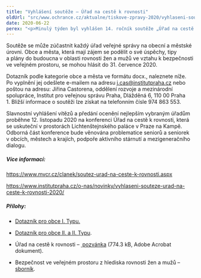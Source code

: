 ```yaml
---
title: "Vyhlášení soutěže – Úřad na cestě k rovnosti"
oldUrl: "src/www.ochrance.cz/aktualne/tiskove-zpravy-2020/vyhlaseni-souteze-urad-na-ceste-k-rovnosti-1"
date: 2020-06-22
perex: "<p>Minulý týden byl vyhlášen 14. ročník soutěže „Úřad na cestě k rovnosti“. Soutěž pořádá Ministerstvo vnitra a Institut pro veřejnou správu Praha společně s Úřadem vlády ČR a je určena pro obecní úřady. Tématem letošního ročníku je bezpečnost ve veřejném prostoru z hlediska rovnosti žen a mužů.</p>"
---
```


<!-- imported from the old website -->

<p>Soutěže se může zúčastnit každý úřad veřejné správy na obecní a městské úrovni. Obce a města, která mají zájem se podělit o své úspěchy, tipy a plány do budoucna v oblasti rovnosti žen a mužů ve vztahu k bezpečnosti ve veřejném prostoru, se mohou hlásit do 31. července 2020.  </p><p>Dotazník podle kategorie obce a města ve formátu docx., naleznete níže. Po vyplnění jej odešlete e-mailem na adresu <a href="mailto:j.cas@institutpraha.cz">j.cas@institutpraha.cz</a> nebo poštou na adresu: Jiřina Castorena, oddělení rozvoje a mezinárodní spolupráce, Institut pro veřejnou správu Praha, Dlážděná 6, 110 00 Praha 1. Bližší informace o soutěži lze získat na telefonním čísle 974 863 553.</p><p><a name="_GoBack"></a>Slavnostní vyhlášení vítězů a předání ocenění nejlepším vybraným úřadům proběhne 12. listopadu 2020 na konferenci Úřad na cestě k rovnosti, která se uskuteční v prostorách Lichtenštejnského paláce v Praze na Kampě. Odborná část konference bude věnována problematice seniorů a seniorek v obcích, městech a krajích, podpoře aktivního stárnutí a mezigeneračního dialogu.</p><h5>Více informací:</h5><p><a href="https://www.mvcr.cz/clanek/soutez-urad-na-ceste-k-rovnosti.aspx" target="_blank">https://www.mvcr.cz/clanek/soutez-urad-na-ceste-k-rovnosti.aspx</a></p><p><a href="https://www.institutpraha.cz/o-nas/novinky/vyhlaseni-souteze-urad-na-ceste-k-rovnosti-2020/" target="_blank">https://www.institutpraha.cz/o-nas/novinky/vyhlaseni-souteze-urad-na-ceste-k-rovnosti-2020/</a></p><h5>Přílohy:</h5><ul><li><p><a href="https://www.institutpraha.cz/obj/files/7/sys_media_5311.docx" target="_blank">Dotazník pro obce I. Typu.</a></p></li><li><p><a href="https://www.institutpraha.cz/obj/files/7/sys_media_5312.docx" target="_blank">Dotazník pro obce II. a II. Typu</a>.</p></li><li><p>Úřad na cestě k rovnosti – <a title="Otevření do nového okna" href="https://www.ochrance.cz/fileadmin/user_upload/DISKRIMINACE/aktuality/Pozva__nka_U__r__ad_na_ceste___k_rovnosti_2020.pdf" target="_blank"><img alt="" src="https://www.ochrance.cz/typo3/ext/od_linkdesc/icons/pdf.gif" class="od_linkdesc_icon" /> pozvánka</a> (774.3 kB, Adobe Acrobat dokument).</p></li><li><p>Bezpečnost ve veřejném prostoru z hlediska rovnosti žen a mužů – <a href="https://www.institutpraha.cz/obj/files/7/sys_media_5302.pdf" target="_blank">sborník</a>.</p></li></ul>
